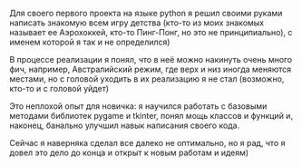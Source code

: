 Для своего первого проекта на языке python я решил своими руками написать знакомую всем игру детства
(кто-то из моих знакомых называет ее Аэрохоккей, кто-то Пинг-Понг, но это не принципиально), с именем которой я так и не определился)

В процессе реализации я понял, что в неё можно накинуть очень много фич, например, Австралийский режим, где верх и низ иногда меняются местами,
но с головой уходить в их реализацию я не стал (возможно, кто-то и с головой уйдет)

Это неплохой опыт для новичка: я научился работать с базовыми методами библиотек pygame и tkinter, 
понял мощь классов и функций и, наконец, банально улучшил навык написания своего кода.

Сейчас я наверняка сделал все далеко не оптимально, но я рад, что я довел это дело до конца и открыт к новым работам и идеям)
